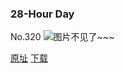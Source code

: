 ### 28-Hour Day
No.320
![图片不见了~~~](https://imgs.xkcd.com/comics/28_hour_day.png)

[原址](https://xkcd.com//320) [下载](https://imgs.xkcd.com/comics/28_hour_day.png)

